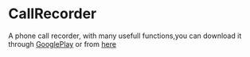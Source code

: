 # CallRecorder

A phone call recorder, with many usefull functions,you can download it through [GooglePlay](https://play.google.com/store/apps/details?id=com.kitty.callrecorder) or from [here](https://github.com/SnowyFerret/CallRecorder/releases)
